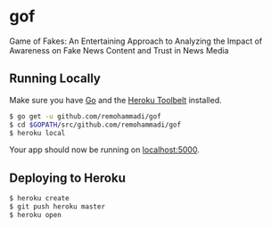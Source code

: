 
# gof

Game of Fakes: An Entertaining Approach to Analyzing the Impact of Awareness on Fake News Content and Trust in News Media

## Running Locally

Make sure you have [Go](http://golang.org/doc/install) and the [Heroku Toolbelt](https://toolbelt.heroku.com/) installed.

```sh
$ go get -u github.com/remohammadi/gof
$ cd $GOPATH/src/github.com/remohammadi/gof
$ heroku local
```

Your app should now be running on [localhost:5000](http://localhost:5000/).

## Deploying to Heroku

```sh
$ heroku create
$ git push heroku master
$ heroku open
```
